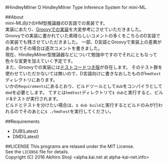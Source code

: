 #HindleyMilner D
HindleyMilner Type Inference System for mini-ML.  
  
##About  
mini-ML向けのHM型推論器のD言語での実装です。  
実装にあたり、[Groovyでの実装](https://gist.github.com/uehaj/8743580)を大変参考にさせていただきました。    
Groovyでの実装に書かれていた素晴らしいコメントの多くをこちらのD言語での実装でも残させていただきました。 
一部、D言語とGroovyで実装上の差異があるのでその場合は逐次コメントを書きました。  
現在、HindleyMilner型推論器などについて勉強中ですのでそれにともなって色々な変更を加えていく予定です。  
また、Groovyでの実装には[テストコードつき版](https://gist.github.com/uehaj/8743580)が存在します。
そのテスト群を使わせていただかないては無いので、D言語向けに書きなおしたものが`hmdtest`ディレクトリにあります。  
いかの`Requirements`にあるとおり、ビルドツールとして`dub`をコンパイラとして`dmd`を必要とします。
てすとは`hmdtest`ディレクトリで`$ dub`と実行すると、ビルド&テストが実行されます。  
ビルドとテストを分けたい場合は、`$ dub build`と実行するとビルドのみが行われるのでそのあとに`$ ./hmdtest`を実行してください。
  
  
##Requirements

  - DUB(Latest)
  - DMD(Latest)


##LICENSE
  This programs are relased under the MIT License.  
  See the `LICENSE` file for details.  
  Copyright (C) 2016 Akihiro Shoji <alpha.kai.net at alpha-kai-net.info>
  
